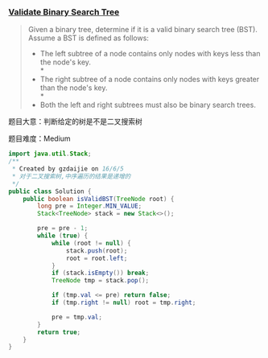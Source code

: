 ### [Validate Binary Search Tree](https://leetcode.com/problems/validate-binary-search-tree/)

> Given a binary tree, determine if it is a valid binary search tree (BST). <br/>
> Assume a BST is defined as follows: <br/>
> * The left subtree of a node contains only nodes with keys less than the node's key. <br/> *
> * The right subtree of a node contains only nodes with keys greater than the node's key. <br/> *
> * Both the left and right subtrees must also be binary search trees. <br/>

题目大意：判断给定的树是不是二叉搜索树

题目难度：Medium

```java
import java.util.Stack;
/**
 * Created by gzdaijie on 16/6/5
 * 对于二叉搜索树,中序遍历的结果是递增的
 */
public class Solution {
    public boolean isValidBST(TreeNode root) {
        long pre = Integer.MIN_VALUE;
        Stack<TreeNode> stack = new Stack<>();

        pre = pre - 1;
        while (true) {
            while (root != null) {
                stack.push(root);
                root = root.left;
            }
            if (stack.isEmpty()) break;
            TreeNode tmp = stack.pop();

            if (tmp.val <= pre) return false;
            if (tmp.right != null) root = tmp.right;

            pre = tmp.val;
        }
        return true;
    }
}
```